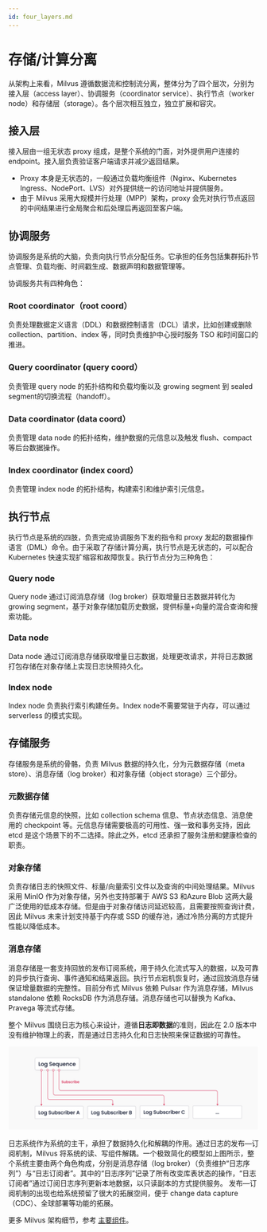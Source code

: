 ```yaml
---
id: four_layers.md
---
```


# 存储/计算分离

从架构上来看，Milvus 遵循数据流和控制流分离，整体分为了四个层次，分别为接入层（access layer）、协调服务（coordinator service）、执行节点（worker node）和存储层（storage）。各个层次相互独立，独立扩展和容灾。

## 接入层

接入层由一组无状态 proxy 组成，是整个系统的门面，对外提供用户连接的 endpoint。接入层负责验证客户端请求并减少返回结果。

- Proxy 本身是无状态的，一般通过负载均衡组件（Nginx、Kubernetes Ingress、NodePort、LVS）对外提供统一的访问地址并提供服务。
- 由于 Milvus 采用大规模并行处理（MPP）架构，proxy 会先对执行节点返回的中间结果进行全局聚合和后处理后再返回至客户端。

## 协调服务

协调服务是系统的大脑，负责向执行节点分配任务。它承担的任务包括集群拓扑节点管理、负载均衡、时间戳生成、数据声明和数据管理等。

协调服务共有四种角色：

### Root coordinator（root coord）

负责处理数据定义语言（DDL）和数据控制语言（DCL）请求，比如创建或删除 collection、partition、index 等，同时负责维护中心授时服务 TSO 和时间窗口的推进。

### Query coordinator (query coord）

负责管理 query node 的拓扑结构和负载均衡以及 growing segment 到 sealed segment的切换流程（handoff）。

### Data coordinator (data coord）

负责管理 data node 的拓扑结构，维护数据的元信息以及触发 flush、compact 等后台数据操作。

### Index coordinator (index coord）

负责管理 index node 的拓扑结构，构建索引和维护索引元信息。

## 执行节点

执行节点是系统的四肢，负责完成协调服务下发的指令和 proxy 发起的数据操作语言（DML）命令。由于采取了存储计算分离，执行节点是无状态的，可以配合 Kubernetes 快速实现扩缩容和故障恢复。执行节点分为三种角色：

### Query node 

Query node 通过订阅消息存储（log broker）获取增量日志数据并转化为 growing segment，基于对象存储加载历史数据，提供标量+向量的混合查询和搜索功能。

### Data node 

Data node 通过订阅消息存储获取增量日志数据，处理更改请求，并将日志数据打包存储在对象存储上实现日志快照持久化。

### Index node 

Index node 负责执行索引构建任务。Index node不需要常驻于内存，可以通过 serverless 的模式实现。

## 存储服务

存储服务是系统的骨骼，负责 Milvus 数据的持久化，分为元数据存储（meta store）、消息存储（log broker）和对象存储（object storage）三个部分。

### 元数据存储

负责存储元信息的快照，比如 collection schema 信息、节点状态信息、消息使用的 checkpoint 等。元信息存储需要极高的可用性、强一致和事务支持，因此 etcd 是这个场景下的不二选择。除此之外，etcd 还承担了服务注册和健康检查的职责。

### 对象存储

负责存储日志的快照文件、标量/向量索引文件以及查询的中间处理结果。Milvus 采用 MinIO 作为对象存储，另外也支持部署于 AWS S3 和Azure Blob 这两大最广泛使用的低成本存储。但是由于对象存储访问延迟较高，且需要按照查询计费，因此 Milvus 未来计划支持基于内存或 SSD 的缓存池，通过冷热分离的方式提升性能以降低成本。

### 消息存储 

消息存储是一套支持回放的发布订阅系统，用于持久化流式写入的数据，以及可靠的异步执行查询、事件通知和结果返回。执行节点宕机恢复时，通过回放消息存储保证增量数据的完整性。目前分布式 Milvus 依赖 Pulsar 作为消息存储，Milvus standalone 依赖 RocksDB 作为消息存储。消息存储也可以替换为 Kafka、Pravega 等流式存储。

整个 Milvus 围绕日志为核心来设计，遵循**日志即数据**的准则，因此在 2.0 版本中没有维护物理上的表，而是通过日志持久化和日志快照来保证数据的可靠性。

![Log_mechanism](../../../../assets/log_mechanism.png "日志即数据。")

日志系统作为系统的主干，承担了数据持久化和解耦的作用。通过日志的发布—订阅机制，Milvus 将系统的读、写组件解耦。一个极致简化的模型如上图所示，整个系统主要由两个角⾊构成，分别是消息存储（log broker）（负责维护“日志序列”）与“⽇志订阅者”。其中的“⽇志序列”记录了所有改变库表状态的操作，“日志订阅者”通过订阅日志序列更新本地数据，以只读副本的⽅式提供服务。 发布—订阅机制的出现也给系统预留了很大的拓展空间，便于 change data capture（CDC）、全球部署等功能的拓展。 



更多 Milvus 架构细节，参考 [主要组件](main_components.md)。
